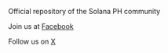 Official repository of the Solana PH community

Join us at [Facebook](https://www.facebook.com/groups/solanaphilippines)

Follow us on [X](https://x.com/ph_solana)
